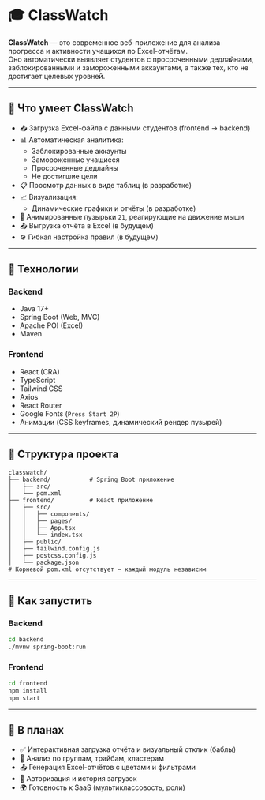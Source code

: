 
# 🎓 ClassWatch

**ClassWatch** — это современное веб-приложение для анализа прогресса и активности учащихся по Excel-отчётам.  
Оно автоматически выявляет студентов с просроченными дедлайнами, заблокированными и замороженными аккаунтами, а также тех, кто не достигает целевых уровней.

---

## 🚀 Что умеет ClassWatch

- 📥 Загрузка Excel-файла с данными студентов (frontend → backend)
- 📊 Автоматическая аналитика:
  - Заблокированные аккаунты
  - Замороженные учащиеся
  - Просроченные дедлайны
  - Не достигшие цели
- 📋 Просмотр данных в виде таблиц (в разработке)
- 📈 Визуализация:
  - Динамические графики и отчёты (в разработке)
- 🫧 Анимированные пузырьки `21`, реагирующие на движение мыши
- 📤 Выгрузка отчёта в Excel (в будущем)
- ⚙️ Гибкая настройка правил (в будущем)

---

## 🧠 Технологии

### Backend
- Java 17+
- Spring Boot (Web, MVC)
- Apache POI (Excel)
- Maven

### Frontend
- React (CRA)
- TypeScript
- Tailwind CSS
- Axios
- React Router
- Google Fonts (`Press Start 2P`)
- Анимации (CSS keyframes, динамический рендер пузырей)

---

## 📂 Структура проекта

```
classwatch/
├── backend/           # Spring Boot приложение
│   ├── src/
│   └── pom.xml
├── frontend/          # React приложение
│   ├── src/
│   │   ├── components/
│   │   ├── pages/
│   │   ├── App.tsx
│   │   └── index.tsx
│   ├── public/
│   ├── tailwind.config.js
│   ├── postcss.config.js
│   └── package.json
# Корневой pom.xml отсутствует — каждый модуль независим
```

---

## 🧪 Как запустить

### Backend
```bash
cd backend
./mvnw spring-boot:run
```

### Frontend
```bash
cd frontend
npm install
npm start
```

---

## 🔭 В планах

- ✅ Интерактивная загрузка отчёта и визуальный отклик (баблы)
- 🧠 Анализ по группам, трайбам, кластерам
- 📤 Генерация Excel-отчётов с цветами и фильтрами
- 🔐 Авторизация и история загрузок
- 🌍 Готовность к SaaS (мультиклассовость, роли)
